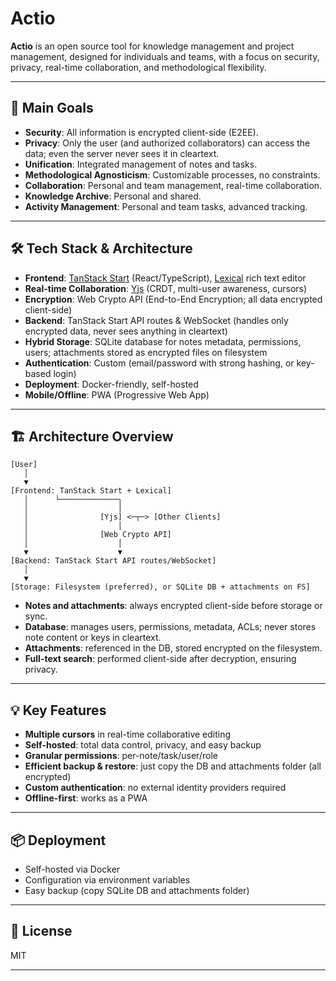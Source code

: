 # Actio

**Actio** is an open source tool for knowledge management and project management, designed for individuals and teams, with a focus on security, privacy, real-time collaboration, and methodological flexibility.

---

## 🚀 Main Goals

- **Security**: All information is encrypted client-side (E2EE).
- **Privacy**: Only the user (and authorized collaborators) can access the data; even the server never sees it in cleartext.
- **Unification**: Integrated management of notes and tasks.
- **Methodological Agnosticism**: Customizable processes, no constraints.
- **Collaboration**: Personal and team management, real-time collaboration.
- **Knowledge Archive**: Personal and shared.
- **Activity Management**: Personal and team tasks, advanced tracking.

---

## 🛠️ Tech Stack & Architecture

- **Frontend**: [TanStack Start](https://tanstack.com/start) (React/TypeScript), [Lexical](https://lexical.dev/) rich text editor
- **Real-time Collaboration**: [Yjs](https://yjs.dev/) (CRDT, multi-user awareness, cursors)
- **Encryption**: Web Crypto API (End-to-End Encryption; all data encrypted client-side)
- **Backend**: TanStack Start API routes & WebSocket (handles only encrypted data, never sees anything in cleartext)
- **Hybrid Storage**: SQLite database for notes metadata, permissions, users; attachments stored as encrypted files on filesystem
- **Authentication**: Custom (email/password with strong hashing, or key-based login)
- **Deployment**: Docker-friendly, self-hosted
- **Mobile/Offline**: PWA (Progressive Web App)

---

## 🏗️ Architecture Overview

```plaintext
[User]
   │
   ▼
[Frontend: TanStack Start + Lexical]
   │      └─────────────┐
   │                    │
   │                [Yjs] <─┬─> [Other Clients]
   │                    │
   │                [Web Crypto API]
   │                    │
   ▼                    ▼
[Backend: TanStack Start API routes/WebSocket]
   │
   ▼
[Storage: Filesystem (preferred), or SQLite DB + attachments on FS]
```

- **Notes and attachments**: always encrypted client-side before storage or sync.
- **Database**: manages users, permissions, metadata, ACLs; never stores note content or keys in cleartext.
- **Attachments**: referenced in the DB, stored encrypted on the filesystem.
- **Full-text search**: performed client-side after decryption, ensuring privacy.

---

## 💡 Key Features

- **Multiple cursors** in real-time collaborative editing
- **Self-hosted**: total data control, privacy, and easy backup
- **Granular permissions**: per-note/task/user/role
- **Efficient backup & restore**: just copy the DB and attachments folder (all encrypted)
- **Custom authentication**: no external identity providers required
- **Offline-first**: works as a PWA

---

## 📦 Deployment

- Self-hosted via Docker
- Configuration via environment variables
- Easy backup (copy SQLite DB and attachments folder)

---

## 📄 License

MIT

---
